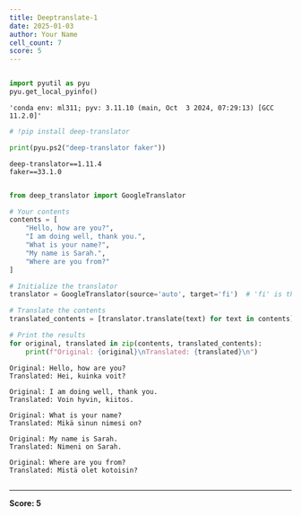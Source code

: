 ```yaml
---
title: Deeptranslate-1
date: 2025-01-03
author: Your Name
cell_count: 7
score: 5
---
```


```python

```


```python
import pyutil as pyu
pyu.get_local_pyinfo()
```




    'conda env: ml311; pyv: 3.11.10 (main, Oct  3 2024, 07:29:13) [GCC 11.2.0]'




```python
# !pip install deep-translator
```


```python
print(pyu.ps2("deep-translator faker"))
```

    deep-translator==1.11.4
    faker==33.1.0
    



```python

```


```python
from deep_translator import GoogleTranslator

# Your contents
contents = [
    "Hello, how are you?",
    "I am doing well, thank you.",
    "What is your name?",
    "My name is Sarah.",
    "Where are you from?"
]

# Initialize the translator
translator = GoogleTranslator(source='auto', target='fi')  # 'fi' is the language code for Finnish

# Translate the contents
translated_contents = [translator.translate(text) for text in contents]

# Print the results
for original, translated in zip(contents, translated_contents):
    print(f"Original: {original}\nTranslated: {translated}\n")
```

    Original: Hello, how are you?
    Translated: Hei, kuinka voit?
    
    Original: I am doing well, thank you.
    Translated: Voin hyvin, kiitos.
    
    Original: What is your name?
    Translated: Mikä sinun nimesi on?
    
    Original: My name is Sarah.
    Translated: Nimeni on Sarah.
    
    Original: Where are you from?
    Translated: Mistä olet kotoisin?
    



```python

```


---
**Score: 5**